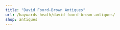 ```yaml
---
title: "David Foord-Brown Antiques"
url: /haywards-heath/david-foord-brown-antiques/
shop: antiques
---
```

